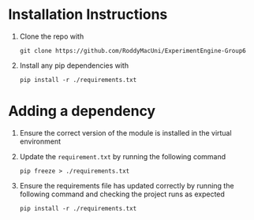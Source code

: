 # Installation Instructions
1. Clone the repo with 

    `git clone https://github.com/RoddyMacUni/ExperimentEngine-Group6`

3. Install any pip dependencies with

    `pip install -r ./requirements.txt`

# Adding a dependency
1. Ensure the correct version of the module is installed in the virtual environment
2. Update the `requirement.txt` by running the following command 
 
    `pip freeze > ./requirements.txt`

3. Ensure the requirements file has updated correctly by running the following command and checking the project runs as expected

   `pip install -r ./requirements.txt`